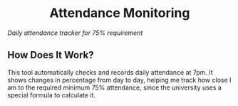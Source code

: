 <h1 align="center">Attendance Monitoring</h1>

_Daily attendance tracker for 75% requirement_

## How Does It Work?

This tool automatically checks and records daily attendance at 7pm. It shows changes in percentage from day to day, helping me track how close I am to the required minimum 75% attendance, since the university uses a special formula to calculate it.
